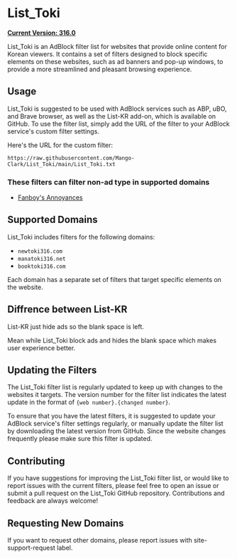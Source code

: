 # List_Toki

[**Current Version: 316.0**](https://github.com/Mango-Clark/List_Toki/blob/main/List_Toki.txt)

List_Toki is an AdBlock filter list for websites that provide online content for Korean viewers. It contains a set of filters designed to block specific elements on these websites, such as ad banners and pop-up windows, to provide a more streamlined and pleasant browsing experience.

## Usage

List_Toki is suggested to be used with AdBlock services such as ABP, uBO, and Brave browser, as well as the List-KR add-on, which is available on GitHub. To use the filter list, simply add the URL of the filter to your AdBlock service's custom filter settings.

Here's the URL for the custom filter:

```
https://raw.githubusercontent.com/Mango-Clark/List_Toki/main/List_Toki.txt
```

### These filters can filter non-ad type in supported domains

* [Fanboy's Annoyances](https://fanboy.co.nz/)

## Supported Domains

List_Toki includes filters for the following domains:

* `newtoki316.com`
* `manatoki316.net`
* `booktoki316.com`

Each domain has a separate set of filters that target specific elements on the website.

## Diffrence between List-KR

List-KR just hide ads so the blank space is left.

Mean while List_Toki block ads and hides the blank space which makes user experience better.

## Updating the Filters

The List_Toki filter list is regularly updated to keep up with changes to the websites it targets. The version number for the filter list indicates the latest update in the format of `{web number}.{changed number}`.

To ensure that you have the latest filters, it is suggested to update your AdBlock service's filter settings regularly, or manually update the filter list by downloading the latest version from GitHub. Since the website changes frequently please make sure this filter is updated.

## Contributing

If you have suggestions for improving the List_Toki filter list, or would like to report issues with the current filters, please feel free to open an issue or submit a pull request on the List_Toki GitHub repository. Contributions and feedback are always welcome!

## Requesting New Domains

If you want to request other domains, please report issues with site-support-request label.
